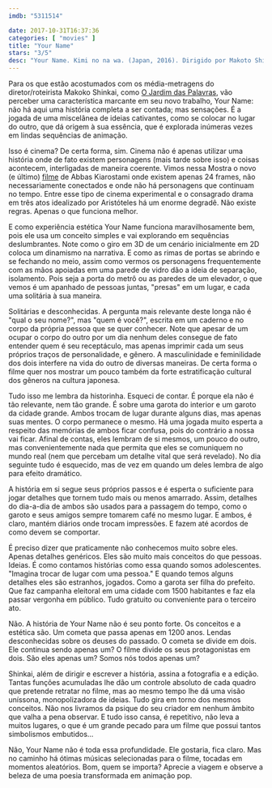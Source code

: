 ```yaml
---
imdb: "5311514"

date: 2017-10-31T16:37:36
categories: [ "movies" ]
title: "Your Name"
stars: "3/5"
desc: "Your Name. Kimi no na wa. (Japan, 2016). Dirigido por Makoto Shinkai. Escrito por Makoto Shinkai, Clark Cheng. Com Ryûnosuke Kamiki (Taki Tachibana), Mone Kamishiraishi (Mitsuha Miyamizu), Ryô Narita (Katsuhiko Teshigawara), Aoi Yûki (Sayaka Natori), Nobunaga Shimazaki (Tsukasa Fujii), Kaito Ishikawa (Shinta Takagi), Kanon Tani (Yotsuha Miyamizu), Masaki Terasoma (Toshiki Miyamizu), Sayaka Ohara (Futaha Miyamizu)."
---
```

Para os que estão acostumados com os média-metragens do diretor/roteirista Makoko Shinkai, como [O Jardim das Palavras](/o-jardim-das-palavras), vão perceber uma característica marcante em seu novo trabalho, Your Name: não há aqui uma história completa a ser contada; mas sensações. É a jogada de uma miscelânea de ideias cativantes, como se colocar no lugar do outro, que dá origem à sua essência, que é explorada inúmeras vezes em lindas sequências de animação.

Isso é cinema? De certa forma, sim. Cinema não é apenas utilizar uma história onde de fato existem personagens (mais tarde sobre isso) e coisas acontecem, interligadas de maneira coerente. Vimos nessa Mostra o novo (e último) [filme](/24-frames) de Abbas Kiarostami onde existem apenas 24 frames, não necessariamente conectados e onde não há personagens que continuam no tempo. Entre esse tipo de cinema experimental e o consagrado drama em três atos idealizado por Aristóteles há um enorme degradê. Não existe regras. Apenas o que funciona melhor.

E como experiência estética Your Name funciona maravilhosamente bem, pois ele usa um conceito simples e vai explorando em sequências deslumbrantes. Note como o giro em 3D de um cenário inicialmente em 2D coloca um dinamismo na narrativa. E como as rimas de portas se abrindo e se fechando no meio, assim como vermos os personagens frequentemente com as mãos apoiadas em uma parede de vidro dão a ideia de separação, isolamento. Pois seja a porta do metrô ou as paredes de um elevador, o que vemos é um apanhado de pessoas juntas, "presas" em um lugar, e cada uma solitária à sua maneira.

Solitárias e desconhecidas. A pergunta mais relevante deste longa não é "qual o seu nome?", mas "quem é você?", escrita em um caderno e no corpo da própria pessoa que se quer conhecer. Note que apesar de um ocupar o corpo do outro por um dia nenhum deles consegue de fato entender quem é seu receptáculo, mas apenas imprimir cada um seus próprios traços de personalidade, e gênero. A masculinidade e feminilidade dos dois interfere na vida do outro de diversas maneiras. De certa forma o filme quer nos mostrar um pouco também da forte estratificação cultural dos gêneros na cultura japonesa.

Tudo isso me lembra da historinha. Esqueci de contar. É porque ela não é tão relevante, nem tão grande. É sobre uma garota do interior e um garoto da cidade grande. Ambos trocam de lugar durante alguns dias, mas apenas suas mentes. O corpo permanece o mesmo. Há uma jogada muito esperta a respeito das memórias de ambos ficar confusa, pois do contrário a nossa vai ficar. Afinal de contas, eles lembram de si mesmos, um pouco do outro, mas convenientemente nada que permita que eles se comuniquem no mundo real (nem que percebam um detalhe vital que será revelado). No dia seguinte tudo é esquecido, mas de vez em quando um deles lembra de algo para efeito dramático.

A história em si segue seus próprios passos e é esperta o suficiente para jogar detalhes que tornem tudo mais ou menos amarrado. Assim, detalhes do dia-a-dia de ambos são usados para a passagem do tempo, como o garoto e seus amigos sempre tomarem café no mesmo lugar. E ambos, é claro, mantém diários onde trocam impressões. E fazem até acordos de como devem se comportar.

É preciso dizer que praticamente não conhecemos muito sobre eles. Apenas detalhes genéricos. Eles são muito mais conceitos do que pessoas. Ideias. É como contamos histórias como essa quando somos adolescentes. "Imagina trocar de lugar com uma pessoa." E quando temos alguns detalhes eles são estranhos, jogados. Como a garota ser filha do prefeito. Que faz campanha eleitoral em uma cidade com 1500 habitantes e faz ela passar vergonha em público. Tudo gratuito ou conveniente para o terceiro ato.

Não. A história de Your Name não é seu ponto forte. Os conceitos e a estética são. Um cometa que passa apenas em 1200 anos. Lendas desconhecidas sobre os deuses do passado. O cometa se divide em dois. Ele continua sendo apenas um? O filme divide os seus protagonistas em dois. São eles apenas um? Somos nós todos apenas um?

Shinkai, além de dirigir e escrever a história, assina a fotografia e a edição. Tantas funções acumuladas lhe dão um controle absoluto de cada quadro que pretende retratar no filme, mas ao mesmo tempo lhe dá uma visão uníssona, monopolizadora de ideias. Tudo gira em torno dos mesmos conceitos. Não nos livramos da psique do seu criador em nenhum âmbito que valha a pena observar. E tudo isso cansa, é repetitivo, não leva a muitos lugares, o que é um grande pecado para um filme que possui tantos simbolismos embutidos...

Não, Your Name não é toda essa profundidade. Ele gostaria, fica claro. Mas no caminho há ótimas músicas selecionadas para o filme, tocadas em momentos aleatórios. Bom, quem se importa? Aprecie a viagem e observe a beleza de uma poesia transformada em animação pop.
